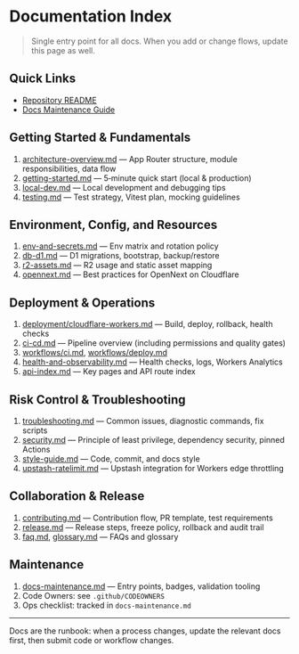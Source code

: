 # Documentation Index
> Single entry point for all docs. When you add or change flows, update this page as well.

## Quick Links
- [Repository README](../README.md)
- [Docs Maintenance Guide](docs-maintenance.md)

## Getting Started & Fundamentals
1. [architecture-overview.md](architecture-overview.md) — App Router structure, module responsibilities, data flow
2. [getting-started.md](getting-started.md) — 5‑minute quick start (local & production)
3. [local-dev.md](local-dev.md) — Local development and debugging tips
4. [testing.md](testing.md) — Test strategy, Vitest plan, mocking guidelines

## Environment, Config, and Resources
1. [env-and-secrets.md](env-and-secrets.md) — Env matrix and rotation policy
2. [db-d1.md](db-d1.md) — D1 migrations, bootstrap, backup/restore
3. [r2-assets.md](r2-assets.md) — R2 usage and static asset mapping
4. [opennext.md](opennext.md) — Best practices for OpenNext on Cloudflare

## Deployment & Operations
1. [deployment/cloudflare-workers.md](deployment/cloudflare-workers.md) — Build, deploy, rollback, health checks
2. [ci-cd.md](ci-cd.md) — Pipeline overview (including permissions and quality gates)
3. [workflows/ci.md](workflows/ci.md), [workflows/deploy.md](workflows/deploy.md)
4. [health-and-observability.md](health-and-observability.md) — Health checks, logs, Workers Analytics
5. [api-index.md](api-index.md) — Key pages and API route index

## Risk Control & Troubleshooting
1. [troubleshooting.md](troubleshooting.md) — Common issues, diagnostic commands, fix scripts
2. [security.md](security.md) — Principle of least privilege, dependency security, pinned Actions
3. [style-guide.md](style-guide.md) — Code, commit, and docs style
4. [upstash-ratelimit.md](upstash-ratelimit.md) — Upstash integration for Workers edge throttling

## Collaboration & Release
1. [contributing.md](contributing.md) — Contribution flow, PR template, test requirements
2. [release.md](release.md) — Release steps, freeze policy, rollback and audit trail
3. [faq.md](faq.md), [glossary.md](glossary.md) — FAQs and glossary

## Maintenance
1. [docs-maintenance.md](docs-maintenance.md) — Entry points, badges, validation tooling
2. Code Owners: see `.github/CODEOWNERS`
3. Ops checklist: tracked in `docs-maintenance.md`

---

Docs are the runbook: when a process changes, update the relevant docs first, then submit code or workflow changes.

